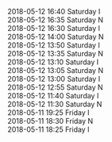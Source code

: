 2018-05-12 16:40 Saturday  I  
2018-05-12 16:35 Saturday  N  
2018-05-12 16:30 Saturday  I  
2018-05-12 14:00 Saturday  N  
2018-05-12 13:50 Saturday  I  
2018-05-12 13:35 Saturday  N  
2018-05-12 13:10 Saturday  I  
2018-05-12 13:05 Saturday  N  
2018-05-12 13:00 Saturday  I  
2018-05-12 12:55 Saturday  N  
2018-05-12 11:40 Saturday  I  
2018-05-12 11:30 Saturday  N  
2018-05-11 19:25 Friday  I  
2018-05-11 18:30 Friday  N  
2018-05-11 18:25 Friday  I  
